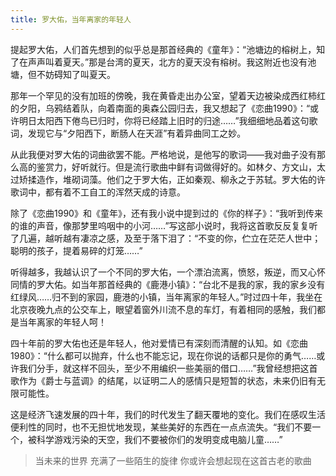 ```yaml
---
title: 罗大佑，当年离家的年轻人
---
```


提起罗大佑，人们首先想到的似乎总是那首经典的《童年》：“池塘边的榕树上，知了在声声叫着夏天。”那是台湾的夏天，北方的夏天没有榕树。我这附近也没有池塘，但不妨碍知了叫夏天。

那年一个罕见的没有加班的傍晚，我在黄昏走出办公室，望着天边被染成西红柿红的夕阳，乌鸦结着队，向着南面的奥森公园归去，我又想起了《恋曲1990》：“或许明日太阳西下倦鸟已归时，你将已经踏上旧时的归途……”我细细地品着这句歌词，发现它与“夕阳西下，断肠人在天涯”有着异曲同工之妙。

从此我便对罗大佑的词曲欲罢不能。严格地说，是他写的歌词——我对曲子没有那么高的鉴赏力，好听就行。但是流行歌曲中鲜有词做得好的。如林夕、方文山，太过矫揉造作，堆砌词藻。他们之于罗大佑，正如秦观、柳永之于苏轼。罗大佑的许歌词中，都有着不工自工的浑然天成的诗意。

除了《恋曲1990》和《童年》，还有我小说中提到过的《你的样子》：“我听到传来的谁的声音，像那梦里呜咽中的小河……”写这部小说时，我将这首歌反反复复听了几遍，越听越有凄凉之感，及至于落下泪了：“不变的你，伫立在茫茫人世中；聪明的孩子，提着易碎的灯笼……”

听得越多，我越认识了一个不同的罗大佑，一个漂泊流离，愤怒，叛逆，而又心怀同情的罗大佑。如当年那首经典的《鹿港小镇》：“台北不是我的家，我的家乡没有红绿风……归不到的家园，鹿港的小镇，当年离家的年轻人。”时过四十年，我坐在北京夜晚九点的公交车上，眼望着窗外川流不息的车灯，有着相同的感触，我们都是当年离家的年轻人呵！

四十年前的罗大佑也还是年轻人，他对爱情已有深刻而清醒的认知。如《恋曲1980》：“什么都可以抛弃，什么也不能忘记，现在你说的话都只是你的勇气……或许我们分手，就这样不回头，至少不用编织一些美丽的借口……”我曾经想把这首歌作为《爵士与蓝调》的结尾，以证明二人的感情只是短暂的状态，未来仍旧有无限可能性。

这是经济飞速发展的四十年，我们的时代发生了翻天覆地的变化。我们在感叹生活便利性的同时，也不无担忧地发现，某些美好的东西在一点点流失。“我们不要一个，被科学游戏污染的天空，我们不要被你们的发明变成电脑儿童……”

> 当未来的世界
> 充满了一些陌生的旋律
> 你或许会想起现在这首古老的歌曲